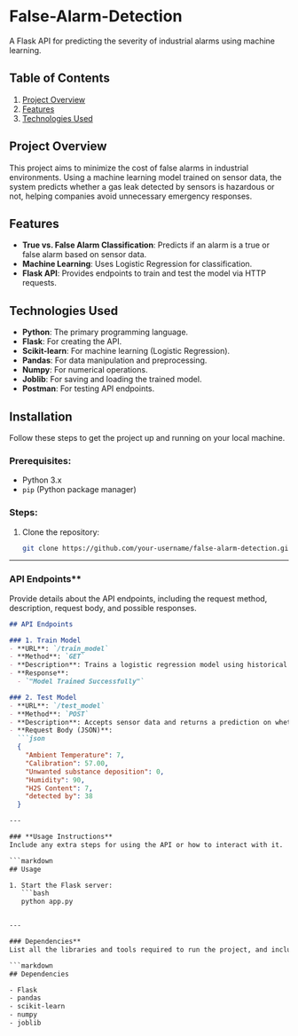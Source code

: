 # False-Alarm-Detection
A Flask API for predicting the severity of industrial alarms using machine learning.

## Table of Contents
1. [Project Overview](#project-overview)
2. [Features](#features)
3. [Technologies Used](#technologies-used)

## Project Overview

This project aims to minimize the cost of false alarms in industrial environments. Using a machine learning model trained on sensor data, the system predicts whether a gas leak detected by sensors is hazardous or not, helping companies avoid unnecessary emergency responses.

## Features
- **True vs. False Alarm Classification**: Predicts if an alarm is a true or false alarm based on sensor data.
- **Machine Learning**: Uses Logistic Regression for classification.
- **Flask API**: Provides endpoints to train and test the model via HTTP requests.

## Technologies Used
- **Python**: The primary programming language.
- **Flask**: For creating the API.
- **Scikit-learn**: For machine learning (Logistic Regression).
- **Pandas**: For data manipulation and preprocessing.
- **Numpy**: For numerical operations.
- **Joblib**: For saving and loading the trained model.
- **Postman**: For testing API endpoints.

## Installation

Follow these steps to get the project up and running on your local machine.

### Prerequisites:
- Python 3.x
- `pip` (Python package manager)

### Steps:
1. Clone the repository:
   ```bash
   git clone https://github.com/your-username/false-alarm-detection.git
---

### API Endpoints**
Provide details about the API endpoints, including the request method, description, request body, and possible responses.

```markdown
## API Endpoints

### 1. Train Model
- **URL**: `/train_model`
- **Method**: `GET`
- **Description**: Trains a logistic regression model using historical alarm data and saves the trained model to a file.
- **Response**:
  - `"Model Trained Successfully"`

### 2. Test Model
- **URL**: `/test_model`
- **Method**: `POST`
- **Description**: Accepts sensor data and returns a prediction on whether the alarm is a false or true alarm.
- **Request Body (JSON)**:
  ```json
  {
    "Ambient Temperature": 7,
    "Calibration": 57.00,
    "Unwanted substance deposition": 0,
    "Humidity": 90,
    "H2S Content": 7,
    "detected by": 38
  }

---

### **Usage Instructions**
Include any extra steps for using the API or how to interact with it.

```markdown
## Usage

1. Start the Flask server:
   ```bash
   python app.py


---

### Dependencies**
List all the libraries and tools required to run the project, and include a `requirements.txt` file.

```markdown
## Dependencies

- Flask
- pandas
- scikit-learn
- numpy
- joblib
